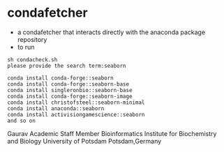 # condafetcher

- a condafetcher that interacts directly with the anaconda package repository
- to run 
```
sh condacheck.sh
please provide the search term:seaborn

```

``` 
conda install conda-forge::seaborn 
conda install conda-forge::seaborn-base 
conda install singleronbio::seaborn-base 
conda install conda-forge::seaborn-image 
conda install christofsteel::seaborn-minimal 
conda install anaconda::seaborn 
conda install activisiongamescience::seaborn
and so on 
```

Gaurav 
Academic Staff Member 
Bioinformatics 
Institute for Biochemistry and Biology 
University of Potsdam 
Potsdam,Germany
